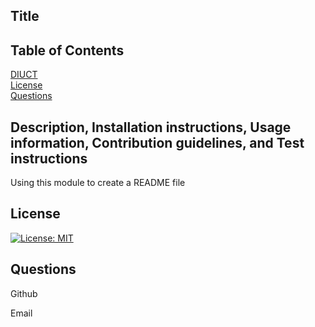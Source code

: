 ## Title

## Table of Contents

[DIUCT](#DIUCT)<br/>
[License](#License)<br/>
[Questions](#Questions)

## Description, Installation instructions, Usage information, Contribution guidelines, and Test instructions

Using this module to create a README file

## License 

[![License: MIT](https://img.shields.io/badge/License-MIT-yellow.svg)](https://opensource.org/licenses/MIT)

## Questions

Github

Email